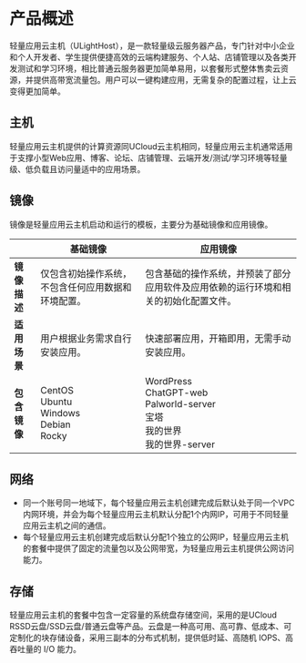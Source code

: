 # 产品概述

轻量应用云主机（ULightHost），是一款轻量级云服务器产品，专门针对中小企业和个人开发者、学生提供便捷高效的云端构建服务、个人站、店铺管理以及各类开发测试和学习环境，相比普通云服务器更加简单易用，以套餐形式整体售卖云资源，并提供高带宽流量包。用户可以一键构建应用，无需复杂的配置过程，让上云变得更加简单。

## 主机

轻量应用云主机提供的计算资源同UCloud云主机相同，轻量应用云主机通常适用于支撑小型Web应用、博客、论坛、店铺管理、云端开发/测试/学习环境等轻量级、低负载且访问量适中的应用场景。

## 镜像

镜像是轻量应用云主机启动和运行的模板，主要分为基础镜像和应用镜像。

|              | **基础镜像**                                       | **应用镜像**                                                 |
| ------------ | -------------------------------------------------- | ------------------------------------------------------------ |
| **镜像描述** | 仅包含初始操作系统，不包含任何应用数据和环境配置。 | 包含基础的操作系统，并预装了部分应用软件及应用依赖的运行环境和相关的初始化配置文件。 |
| **适用场景** | 用户根据业务需求自行安装应用。                     | 快速部署应用，开箱即用，无需手动安装应用。                   |
| **包含镜像** | CentOS<br>Ubuntu<br>Windows<br>Debian<br>Rocky                     | WordPress<br>ChatGPT-web<br>Palworld-server<br>宝塔<br>我的世界<br>我的世界-server |

## 网络

- 同一个账号同一地域下，每个轻量应用云主机创建完成后默认处于同一个VPC内网环境，并会为每个轻量应用云主机默认分配1个内网IP，可用于不同轻量应用云主机之间的通信。
- 每个轻量应用云主机创建完成后默认分配1个独立的公网IP，轻量应用云主机的套餐中提供了固定的流量包以及公网带宽，为轻量应用云主机提供公网访问能力。

## 存储

轻量应用云主机的套餐中包含一定容量的系统盘存储空间，采用的是UCloud RSSD云盘/SSD云盘/普通云盘等产品。云盘是一种高可用、高可靠、低成本、可定制化的块存储设备，采用三副本的分布式机制，提供低时延、高随机 IOPS、高吞吐量的 I/O 能力。
